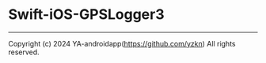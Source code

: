 # Swift-iOS-GPSLogger3

---

Copyright (c) 2024 YA-androidapp(https://github.com/yzkn) All rights reserved.
